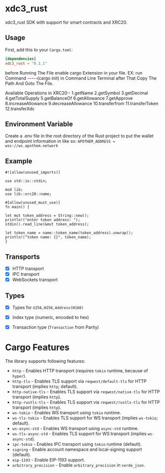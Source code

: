 # xdc3_rust

xdc3_rust SDK with support for smart contracts and XRC20.

## Usage

First, add this to your `Cargo.toml`:
```toml
[dependencies]
xdc3_rust = "0.1.1"
```
before Running The File enable cargo Extension in your file. EX: run Command -----(cargo init) in Command Line Terminal after That Copy The Path And Goto The File.

Available Operations in XRC20:- 1.getName 2.getSymbol 3.getDecimal 4.getTotalSupply 5.getBalanceOf 6.getAllowance 7.getApprove 8.increaseAllowance 9.decreaseAllowance 10.transferfrom 11.transferToken 12.transferXdc

## Environment Variable

Create a .env file in the root directory of the Rust project to put the wallet and endpoint information in like so:
```APOTHEM_ADDRESS = wss://ws.apothem.network```

## Example

    #![allow(unused_imports)]

    use std::io::stdin;

    mod lib;
    use lib::xrc20::name;

    #[allow(unused_must_use)]
    fn main() {

    let mut token_address = String::new();
    println!("enter token address: ");
    stdin().read_line(&mut token_address);
    
    let token_name = name::token_name(token_address).unwrap();
    println!("token name: {}", token_name);
    }



## Transports
- [x] HTTP transport
- [x] IPC transport
- [x] WebSockets transport

## Types
- [x] Types for `U256,H256,Address(H160)`
- [x] Index type (numeric, encoded to hex)
- [x] Transaction type (`Transaction` from Parity)


# Cargo Features

The library supports following features:
- `http` - Enables HTTP transport (requires `tokio` runtime, because of `hyper`).
- `http-tls` - Enables TLS support via `reqwest/default-tls` for HTTP transport (implies `http`; default).
- `http-native-tls` - Enables TLS support via `reqwest/native-tls` for HTTP transport (implies `http`).
- `http-rustls-tls` - Enables TLS support via `reqwest/rustls-tls` for HTTP transport (implies `http`).
- `ws-tokio` - Enables WS transport using `tokio` runtime.
- `ws-tls-tokio` - Enables TLS support for WS transport (implies `ws-tokio`; default).
- `ws-async-std` - Enables WS transport using `async-std` runtime.
- `ws-tls-async-std` - Enables TLS support for WS transport (implies `ws-async-std`).
- `ipc-tokio` - Enables IPC transport using `tokio` runtime (default).
- `signing` - Enable account namespace and local-signing support (default).
- `eip-1193` - Enable EIP-1193 support.
- `arbitrary_precision` - Enable `arbitrary_precision` in `serde_json`.
